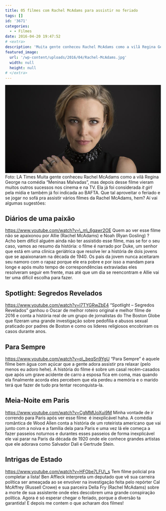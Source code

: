 ```yaml
---
title: 05 filmes com Rachel McAdams para assistir no feriado
tags: []
id: '3671'
categories:
  - - Filmes
date: 2016-04-20 19:47:52
# <extra>
description: 'Muita gente conheceu Rachel McAdams como a vilã Regina George na comédia “Meninas Malvadas”, mas depois desse filme vieram muitos outros sucessos nos cinema e na TV. Ela já foi considerada it girl pela mídia e também já foi indicada ao BAFTA. Que tal aproveitar o feriado e se jogar no sofá pra assistir vários filmes da Rachel McAdams, hem? Aí vai algumas sugestões: Diários de uma paixão Quem ao ver esse filme não se apaixonou por Allie (Rachel McAdams) e Noah (Ryan Gosling) ? Acho bem difícil alguém ainda não ter assistido esse filme, mas se for o seu caso, vamos ao resumo da história: o filme é narrado por Duke, um senhor que está em uma clinica geriátrica que resolve ler a história de dois jovens que se apaixonaram na década de 1940. Os pais da jovem nunca &hellip;'
featured_image: 
  url: '/wp-content/uploads/2016/04/Rachel-McAdams.jpg'
  width: null
  height: null
# </extra>
---
```


[![Filme Rachel McAdams](/wp-content/uploads/2016/04/Rachel-McAdams.jpg)](/wp-content/uploads/2016/04/Rachel-McAdams.jpg) Foto: LA Times Muita gente conheceu Rachel McAdams como a vilã Regina George na comédia “Meninas Malvadas”, mas depois desse filme vieram muitos outros sucessos nos cinema e na TV. Ela já foi considerada _it girl_ pela mídia e também já foi indicada ao BAFTA. Que tal aproveitar o feriado e se jogar no sofá pra assistir vários filmes da Rachel McAdams, hem? Aí vai algumas sugestões:

## Diários de uma paixão

https://www.youtube.com/watch?v=\_m\_6gawr2OE Quem ao ver esse filme não se apaixonou por Allie (Rachel McAdams) e Noah (Ryan Gosling) ? Acho bem difícil alguém ainda não ter assistido esse filme, mas se for o seu caso, vamos ao resumo da história: o filme é narrado por Duke, um senhor que está em uma clinica geriátrica que resolve ler a história de dois jovens que se apaixonaram na década de 1940. Os pais da jovem nunca aceitaram seu namoro com o rapaz porque ele era pobre e por isso a mandam para longe e após muito tempo de correspondências extraviadas eles resolveram seguir em frente, mas até que um dia se reencontram e Allie vai ter uma difícil escolha para fazer.

## Spotlight: Segredos Revelados

https://www.youtube.com/watch?v=I7TYGRwZbE4 “Spotlight – Segredos Revelados” ganhou o Oscar de melhor roteiro original e melhor filme de 2016 e conta a história real de um grupo de jornalistas do The Boston Globe que fizeram uma grande investigação sobre pedofilia e abusos sexual praticado por padres de Boston e como os lideres religiosos encobriram os casos durante anos.

## Para Sempre

https://www.youtube.com/watch?v=p\_beqSn9YgU “Para Sempre” é aquele filme bem água com açúcar que a gente adora assistir pra relaxar (pelo menos eu adoro hehe). A história do filme é sobre um casal recém-casados que após um grave acidente de carro a esposa fica em coma, mas quando ela finalmente acorda eles percebem que ela perdeu a memória e o marido terá que fazer de tudo pra tentar reconquista-la.

## Meia-Noite em Paris

https://www.youtube.com/watch?v=CgMMUoXui9M Minha vontade de ir correndo para Paris após ver esse filme  é inexplicável haha. A comédia romântica de Wood Allen conta a história de um roteirista americano que vai junto com a noiva e a família dela para Paris e uma vez lá ele começa a fazer passeios noturnos e durantes esses passeios de forma inexplicável ele vai parar na Paris da década de 1920 onde ele conhece grandes artistas que ele adorava como Salvador Dali e Gertrude Stein.

## Intrigas de Estado

https://www.youtube.com/watch?v=HFObe7LFU\_s Tem filme policial pra completar a lista! Ben Affleck interpreta um deputado que vê sua carreira política ser ameaçada ao se envolver na investigação feita pelo repórter Cal McAffrey (Russell Crowe) e sua parceira Della Fry (Rachel McAdams) sobre a morte de sua assistente onde eles descobrem uma grande conspiração política. Agora é só esperar chegar o feriado, porque a diversão ta garantida! E depois me contem o que acharam dos filmes!

